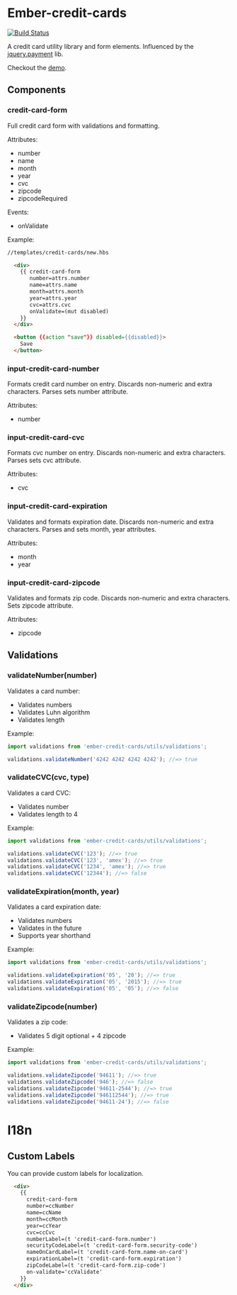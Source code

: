 # Ember-credit-cards

[![Build Status](https://travis-ci.org/arenoir/ember-credit-cards.svg)](https://travis-ci.org/arenoir/ember-credit-cards)

A credit card utility library and form elements. Influenced by the [jquery.payment](https://github.com/stripe/jquery.payment) lib.

Checkout the [demo](https://arenoir.github.io/ember-credit-cards/).

## Components

### credit-card-form
Full credit card form with validations and formatting.

Attributes:
  * number
  * name
  * month
  * year
  * cvc
  * zipcode
  * zipcodeRequired

Events:
  * onValidate


Example:

``` html
//templates/credit-cards/new.hbs

  <div>
    {{ credit-card-form
       number=attrs.number
       name=attrs.name
       month=attrs.month
       year=attrs.year
       cvc=attrs.cvc
       onValidate=(mut disabled)
    }}
  </div>

  <button {{action "save"}} disabled={{disabled}}>
    Save
  </button>

```



### input-credit-card-number
Formats credit card number on entry. Discards non-numeric and extra characters. Parses sets number attribute.

Attributes:
  * number

### input-credit-card-cvc

Formats cvc number on entry. Discards non-numeric and extra characters. Parses sets cvc attribute.

Attributes:
  * cvc

### input-credit-card-expiration

Validates and formats expiration date. Discards non-numeric and extra characters. Parses and sets month, year attributes.

Attributes:
  * month
  * year


### input-credit-card-zipcode

Validates and formats zip code. Discards non-numeric and extra characters. Sets zipcode attribute.

Attributes:
  * zipcode


## Validations

### validateNumber(number)

Validates a card number:

* Validates numbers
* Validates Luhn algorithm
* Validates length

Example:

``` javascript
import validations from 'ember-credit-cards/utils/validations';

validations.validateNumber('4242 4242 4242 4242'); //=> true
```

### validateCVC(cvc, type)

Validates a card CVC:

* Validates number
* Validates length to 4

Example:

``` javascript
import validations from 'ember-credit-cards/utils/validations';

validations.validateCVC('123'); //=> true
validations.validateCVC('123', 'amex'); //=> true
validations.validateCVC('1234', 'amex'); //=> true
validations.validateCVC('12344'); //=> false
```

### validateExpiration(month, year)

Validates a card expiration date:

* Validates numbers
* Validates in the future
* Supports year shorthand

Example:

``` javascript
import validations from 'ember-credit-cards/utils/validations';

validations.validateExpiration('05', '20'); //=> true
validations.validateExpiration('05', '2015'); //=> true
validations.validateExpiration('05', '05'); //=> false
```

### validateZipcode(number)

Validates a zip code:

* Validates 5 digit optional + 4 zipcode

Example:

``` javascript
import validations from 'ember-credit-cards/utils/validations';

validations.validateZipcode('94611'); //=> true
validations.validateZipcode('946'); //=> false
validations.validateZipcode('94611-2544'); //=> true
validations.validateZipcode('946112544'); //=> true
validations.validateZipcode('94611-24'); //=> false

```

# I18n

## Custom Labels


You can provide custom labels for localization.

``` html
  <div>
    {{
      credit-card-form
      number=ccNumber
      name=ccName
      month=ccMonth
      year=ccYear
      cvc=ccCvc
      numberLabel=(t 'credit-card-form.number')
      securityCodeLabel=(t 'credit-card-form.security-code')
      nameOnCardLabel=(t 'credit-card-form.name-on-card')
      expirationLabel=(t 'credit-card-form.expiration')
      zipCodeLabel=(t 'credit-card-form.zip-code')
      on-validate='ccValidate'
    }}
  </div>
```
